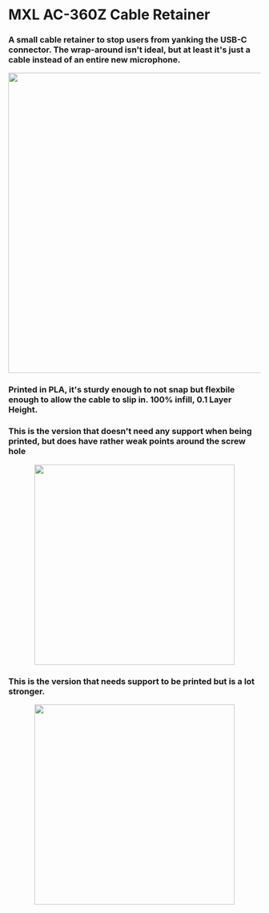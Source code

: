 # MXL AC-360Z Cable Retainer

### A small cable retainer to stop users from yanking the USB-C connector. The wrap-around isn't ideal, but at least it's just a cable instead of an entire new microphone.

<p align="center">
<img src="https://github.com/pfglobal/public/blob/master/physical/mxl/mxl_360.jpg?raw=true" height="600" />
</p>

### Printed in PLA, it's sturdy enough to not snap but flexbile enough to allow the cable to slip in. 100% infill, 0.1 Layer Height.

### This is the version that doesn't need any support when being printed, but does have rather weak points around the screw hole

<p style="text-align: center;">
<img src="https://github.com/pfglobal/public/blob/master/physical/mxl/mxl_360_straight.png?raw=true" height="400" />
</p>

### This is the version that needs support to be printed but is a lot stronger.

<p align="center"><img src="https://github.com/pfglobal/public/blob/master/physical/mxl/mxl_360_round.png?raw=true" height="400" />
</p>
